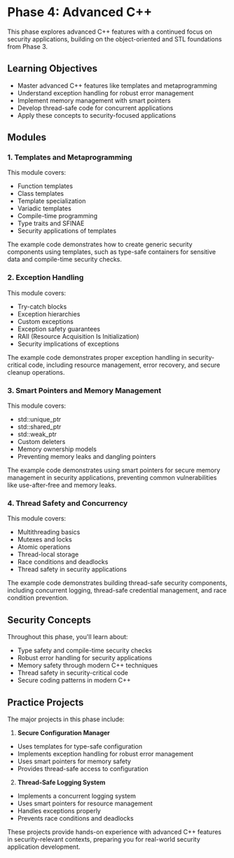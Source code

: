 # Phase 4: Advanced C++

This phase explores advanced C++ features with a continued focus on security applications, building on the object-oriented and STL foundations from Phase 3.

## Learning Objectives

- Master advanced C++ features like templates and metaprogramming
- Understand exception handling for robust error management
- Implement memory management with smart pointers
- Develop thread-safe code for concurrent applications
- Apply these concepts to security-focused applications

## Modules

### 1. Templates and Metaprogramming

This module covers:
- Function templates
- Class templates
- Template specialization
- Variadic templates
- Compile-time programming
- Type traits and SFINAE
- Security applications of templates

The example code demonstrates how to create generic security components using templates, such as type-safe containers for sensitive data and compile-time security checks.

### 2. Exception Handling

This module covers:
- Try-catch blocks
- Exception hierarchies
- Custom exceptions
- Exception safety guarantees
- RAII (Resource Acquisition Is Initialization)
- Security implications of exceptions

The example code demonstrates proper exception handling in security-critical code, including resource management, error recovery, and secure cleanup operations.

### 3. Smart Pointers and Memory Management

This module covers:
- std::unique_ptr
- std::shared_ptr
- std::weak_ptr
- Custom deleters
- Memory ownership models
- Preventing memory leaks and dangling pointers

The example code demonstrates using smart pointers for secure memory management in security applications, preventing common vulnerabilities like use-after-free and memory leaks.

### 4. Thread Safety and Concurrency

This module covers:
- Multithreading basics
- Mutexes and locks
- Atomic operations
- Thread-local storage
- Race conditions and deadlocks
- Thread safety in security applications

The example code demonstrates building thread-safe security components, including concurrent logging, thread-safe credential management, and race condition prevention.

## Security Concepts

Throughout this phase, you'll learn about:
- Type safety and compile-time security checks
- Robust error handling for security applications
- Memory safety through modern C++ techniques
- Thread safety in security-critical code
- Secure coding patterns in modern C++

## Practice Projects

The major projects in this phase include:

1. **Secure Configuration Manager**
  - Uses templates for type-safe configuration
  - Implements exception handling for robust error management
  - Uses smart pointers for memory safety
  - Provides thread-safe access to configuration

2. **Thread-Safe Logging System**
  - Implements a concurrent logging system
  - Uses smart pointers for resource management
  - Handles exceptions properly
  - Prevents race conditions and deadlocks

These projects provide hands-on experience with advanced C++ features in security-relevant contexts, preparing you for real-world security application development.

